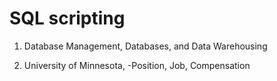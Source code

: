 # SQL scripting

1.  Database Management, Databases, and Data Warehousing

2.  University of Minnesota, -Position, Job, Compensation
